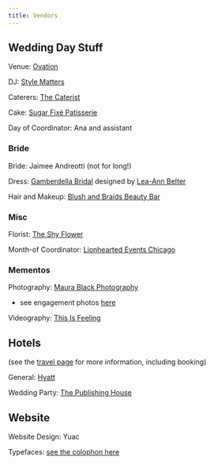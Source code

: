 ```yaml
---
title: Vendors
---
```


## Wedding Day Stuff

Venue: [Ovation](https://www.ovationchicago.com/)

DJ: [Style Matters](https://www.stylemattersdjs.com/)

Caterers: [The Caterist](https://thecaterist.com/)

Cake: [Sugar Fixé Patisserie](https://www.sugarfixe.com/)

Day of Coordinator: Ana and assistant

### Bride

Bride: Jaimee Andreotti (not for long!)

Dress: [Gamberdella Bridal](https://www.gamberdella.com/) designed by [Lea-Ann Belter](https://lea-annbelter.com/)

Hair and Makeup: [Blush and Braids Beauty Bar](https://www.blushandbraidsbeautybar.com/)

### Misc

Florist: [The Shy Flower](https://theshyflower.com/)

Month-of Coordinator: [Lionhearted Events Chicago](https://www.lionheartedevents.com/chicago)

### Mementos

Photography: [Maura Black Photography](https://maurablackphotography.squarespace.com/)
- see engagement photos [here](/photos/engagement-photos.html)

Videography: [This Is Feeling](https://thisisfeeling.com/video/)

## Hotels
(see the [travel page](/travel#getting-rest) for more information, including booking)

General: [Hyatt](https://www.hyatt.com/en-US/hotel/illinois/hyatt-house-chicago-west-loop-fulton-market/chixl)

Wedding Party: [The Publishing House](https://www.publishinghousebnb.com/)

## Website

Website Design: Yuac

Typefaces: [see the colophon here](/vendors/colophon.html)
